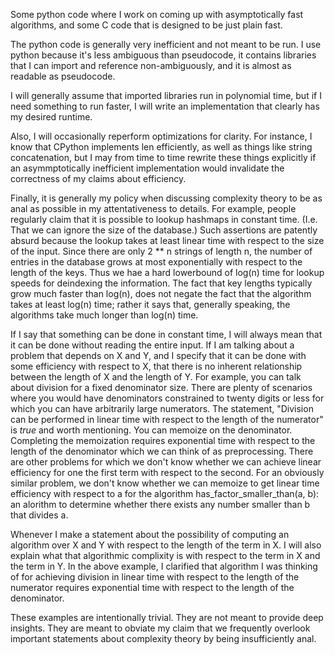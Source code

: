 Some python code where I work on coming up with asymptotically fast algorithms, and some C code that is designed to be just plain fast.

The python code is generally very inefficient and not meant to be run. I use python because it's less ambiguous than pseudocode, it contains libraries that I can import and reference non-ambiguously, and it is almost as readable as pseudocode. 

I will generally assume that imported libraries run in polynomial time, but if I need something to run faster, I will write an implementation that clearly has my desired runtime.

Also, I will occasionally reperform optimizations for clarity. For instance, I know that CPython implements len efficiently, as well as things like string concatenation, but I may from time to time rewrite these things explicitly if an asymmptotically inefficient implementation would invalidate the correctness of my claims about efficiency.

Finally, it is generally my policy when discussing complexity theory to be as anal as possible in my attentativeness to details. For example, people regularly claim that it is possible to lookup hashmaps in constant time. (I.e. That we can ignore the size of the database.) Such assertions are patently absurd because the lookup takes at least linear time with respect to the size of the input. Since there are only 2 \*\* n strings of length n, the number of entries in the database grows at most exponentially with respect to the length of the keys. Thus we hae a hard lowerbound of log(n) time for lookup speeds for deindexing the information. The fact that key lengths typically grow much faster than log(n), does not negate the fact that the algorithm takes at least log(n) time; rather it says that, generally speaking, the algorithms take much longer than log(n) time.

If I say that something can be done in constant time, I will always mean that it can be done without reading the entire input. If I am talking about a problem that depends on X and Y, and I specify that it can be done with some efficiency with respect to X, that there is no inherent relationship between the length of X and the length of Y. For example, you can talk about division for a fixed denominator size. There are plenty of scenarios where you would have denominators constrained to twenty digits or less for which you can have arbitrarily large numerators. The statement, "Division can be performed in linear time with respect to the length of the numerator" is *true* and worth mentioning. You can memoize on the denominator. Completing the memoization requires exponential time with respect to the length of the denominator which we can think of as preprocessing. There are other problems for which we don't know whether we can achieve linear efficiency for one the first term with respect to the second. For an obviously similar problem, we don't know whether we can memoize to get linear time efficiency with respect to a for the algorithm has\_factor\_smaller\_than(a, b): an alorithm to determine whether there exists any number smaller than b that divides a. 

Whenever I make a statement about the possibility of computing an algorithm over X and Y with respect to the length of the term in X. I will also explain what that algorithmic complixity is with respect to the term in X and the term in Y. In the above example, I clarified that algorithm I was thinking of for achieving division in linear time with respect to the length of the numerator requires exponential time with respect to the length of the denominator.

These examples are intentionally trivial. They are not meant to provide deep insights. They are meant to obviate my claim that we frequently overlook important statements about complexity theory by being insufficiently anal. 
